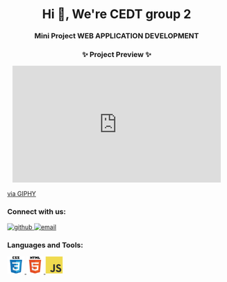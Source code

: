 <h1 align="center">Hi 👋, We're CEDT group 2</h1>
<h3 align="center">Mini Project WEB APPLICATION DEVELOPMENT</h3>

<h3 align="center">✨ Project Preview ✨</h3>
<p align="center">
  <iframe src="https://giphy.com/embed/KpACNEh8jXK2Q" width="480" height="269" style="" frameBorder="0" class="giphy-embed" allowFullScreen></iframe><p><a href="https://giphy.com/gifs/computer-monkey-KpACNEh8jXK2Q">via GIPHY</a></p>
</p>

<h3 align="left">Connect with us:</h3>
<p align="left">
  <a href="https://github.com/your-group-link" target="_blank">
    <img src="https://cdn.jsdelivr.net/gh/devicons/devicon/icons/github/github-original.svg" alt="github" width="40" height="40"/>
  </a>
  <a href="mailto:group2@example.com">
    <img src="https://upload.wikimedia.org/wikipedia/commons/4/4e/Mail_%28iOS%29.svg" alt="email" width="40" height="40"/>
  </a>
</p>

<h3 align="left">Languages and Tools:</h3>
<p align="left">
  <a href="https://www.w3schools.com/css/" target="_blank" rel="noreferrer">
    <img src="https://raw.githubusercontent.com/devicons/devicon/master/icons/css3/css3-original-wordmark.svg" alt="css3" width="40" height="40"/>
  </a>
  <a href="https://www.w3.org/html/" target="_blank" rel="noreferrer">
    <img src="https://raw.githubusercontent.com/devicons/devicon/master/icons/html5/html5-original-wordmark.svg" alt="html5" width="40" height="40"/>
  </a>
  <a href="https://developer.mozilla.org/en-US/docs/Web/JavaScript" target="_blank" rel="noreferrer">
    <img src="https://raw.githubusercontent.com/devicons/devicon/master/icons/javascript/javascript-original.svg" alt="javascript" width="40" height="40"/>
  </a>
</p>
